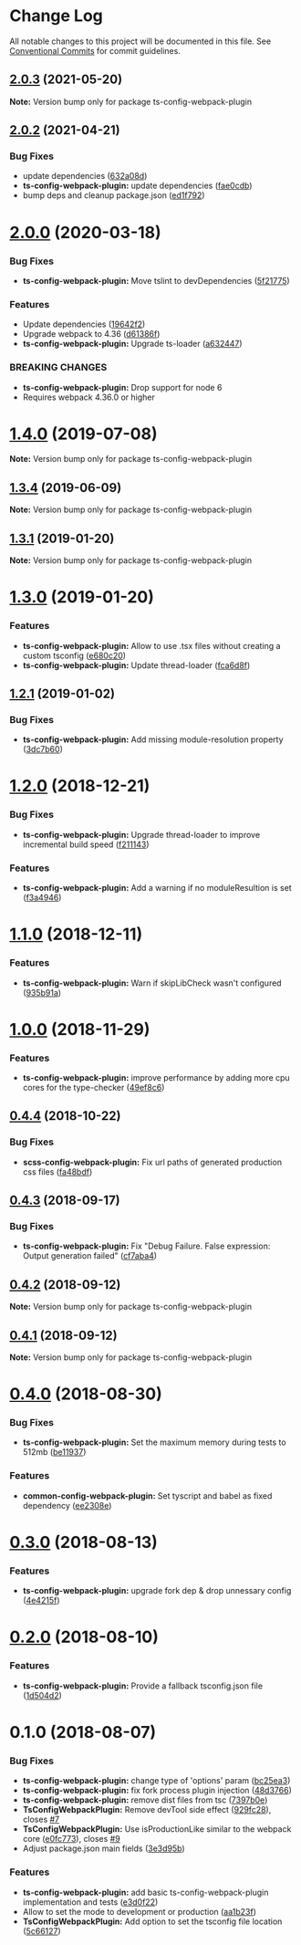# Change Log

All notable changes to this project will be documented in this file.
See [Conventional Commits](https://conventionalcommits.org) for commit guidelines.

## [2.0.3](https://github.com/merkle-open/webpack-config-plugins/compare/v2.0.2...v2.0.3) (2021-05-20)

**Note:** Version bump only for package ts-config-webpack-plugin

## [2.0.2](https://github.com/merkle-open/webpack-config-plugins/compare/v2.0.1...v2.0.2) (2021-04-21)

### Bug Fixes

- update dependencies ([632a08d](https://github.com/merkle-open/webpack-config-plugins/commit/632a08d97e6e4db1a74483bab60534781415b0f9))
- **ts-config-webpack-plugin:** update dependencies ([fae0cdb](https://github.com/merkle-open/webpack-config-plugins/commit/fae0cdbb96f22d85f44472405a8e278daf725956))
- bump deps and cleanup package.json ([ed1f792](https://github.com/merkle-open/webpack-config-plugins/commit/ed1f7923a4b7258fa8d174c0a5fdef5ed2476aa0))

# [2.0.0](https://github.com/merkle-open/webpack-config-plugins/compare/v1.4.0...v2.0.0) (2020-03-18)

### Bug Fixes

- **ts-config-webpack-plugin:** Move tslint to devDependencies ([5f21775](https://github.com/merkle-open/webpack-config-plugins/commit/5f21775bc73d61a92051a195edba836df453be52))

### Features

- Update dependencies ([19642f2](https://github.com/merkle-open/webpack-config-plugins/commit/19642f28ef1f400ca615467ad60117737349bb6a))
- Upgrade webpack to 4.36 ([d61386f](https://github.com/merkle-open/webpack-config-plugins/commit/d61386f44026595efbbef8aa5b7ddd2463eaf4be))
- **ts-config-webpack-plugin:** Upgrade ts-loader ([a632447](https://github.com/merkle-open/webpack-config-plugins/commit/a632447e6681ec7fdc9c702d754867b93f084b72))

### BREAKING CHANGES

- **ts-config-webpack-plugin:** Drop support for node 6
- Requires webpack 4.36.0 or higher

# [1.4.0](https://github.com/merkle-open/webpack-config-plugins/compare/v1.3.4...v1.4.0) (2019-07-08)

**Note:** Version bump only for package ts-config-webpack-plugin

## [1.3.4](https://github.com/merkle-open/webpack-config-plugins/compare/v1.3.3...v1.3.4) (2019-06-09)

**Note:** Version bump only for package ts-config-webpack-plugin

## [1.3.1](https://github.com/merkle-open/webpack-config-plugins/compare/v1.3.0...v1.3.1) (2019-01-20)

**Note:** Version bump only for package ts-config-webpack-plugin

# [1.3.0](https://github.com/merkle-open/webpack-config-plugins/compare/v1.2.1...v1.3.0) (2019-01-20)

### Features

- **ts-config-webpack-plugin:** Allow to use .tsx files without creating a custom tsconfig ([e680c20](https://github.com/merkle-open/webpack-config-plugins/commit/e680c20))
- **ts-config-webpack-plugin:** Update thread-loader ([fca6d8f](https://github.com/merkle-open/webpack-config-plugins/commit/fca6d8f))

## [1.2.1](https://github.com/merkle-open/webpack-config-plugins/compare/v1.2.0...v1.2.1) (2019-01-02)

### Bug Fixes

- **ts-config-webpack-plugin:** Add missing module-resolution property ([3dc7b60](https://github.com/merkle-open/webpack-config-plugins/commit/3dc7b60))

# [1.2.0](https://github.com/merkle-open/webpack-config-plugins/compare/v1.1.0...v1.2.0) (2018-12-21)

### Bug Fixes

- **ts-config-webpack-plugin:** Upgrade thread-loader to improve incremental build speed ([f211143](https://github.com/merkle-open/webpack-config-plugins/commit/f211143))

### Features

- **ts-config-webpack-plugin:** Add a warning if no moduleResultion is set ([f3a4946](https://github.com/merkle-open/webpack-config-plugins/commit/f3a4946))

# [1.1.0](https://github.com/merkle-open/webpack-config-plugins/compare/v1.0.0...v1.1.0) (2018-12-11)

### Features

- **ts-config-webpack-plugin:** Warn if skipLibCheck wasn't configured ([935b91a](https://github.com/merkle-open/webpack-config-plugins/commit/935b91a))

# [1.0.0](https://github.com/merkle-open/webpack-config-plugins/compare/v0.4.4...v1.0.0) (2018-11-29)

### Features

- **ts-config-webpack-plugin:** improve performance by adding more cpu cores for the type-checker ([49ef8c6](https://github.com/merkle-open/webpack-config-plugins/commit/49ef8c6))

<a name="0.4.4"></a>

## [0.4.4](https://github.com/merkle-open/webpack-config-plugins/compare/v0.4.3...v0.4.4) (2018-10-22)

### Bug Fixes

- **scss-config-webpack-plugin:** Fix url paths of generated production css files ([fa48bdf](https://github.com/merkle-open/webpack-config-plugins/commit/fa48bdf))

<a name="0.4.3"></a>

## [0.4.3](https://github.com/merkle-open/webpack-config-plugins/compare/v0.4.2...v0.4.3) (2018-09-17)

### Bug Fixes

- **ts-config-webpack-plugin:** Fix "Debug Failure. False expression: Output generation failed" ([cf7aba4](https://github.com/merkle-open/webpack-config-plugins/commit/cf7aba4))

<a name="0.4.2"></a>

## [0.4.2](https://github.com/merkle-open/webpack-config-plugins/compare/v0.4.1...v0.4.2) (2018-09-12)

**Note:** Version bump only for package ts-config-webpack-plugin

<a name="0.4.1"></a>

## [0.4.1](https://github.com/merkle-open/webpack-config-plugins/compare/v0.4.0...v0.4.1) (2018-09-12)

**Note:** Version bump only for package ts-config-webpack-plugin

<a name="0.4.0"></a>

# [0.4.0](https://github.com/merkle-open/webpack-config-plugins/compare/v0.3.0...v0.4.0) (2018-08-30)

### Bug Fixes

- **ts-config-webpack-plugin:** Set the maximum memory during tests to 512mb ([be11937](https://github.com/merkle-open/webpack-config-plugins/commit/be11937))

### Features

- **common-config-webpack-plugin:** Set tyscript and babel as fixed dependency ([ee2308e](https://github.com/merkle-open/webpack-config-plugins/commit/ee2308e))

<a name="0.3.0"></a>

# [0.3.0](https://github.com/merkle-open/webpack-config-plugins/compare/v0.2.0...v0.3.0) (2018-08-13)

### Features

- **ts-config-webpack-plugin:** upgrade fork dep & drop unnessary config ([4e4215f](https://github.com/merkle-open/webpack-config-plugins/commit/4e4215f))

<a name="0.2.0"></a>

# [0.2.0](https://github.com/merkle-open/webpack-config-plugins/compare/v0.1.0...v0.2.0) (2018-08-10)

### Features

- **ts-config-webpack-plugin:** Provide a fallback tsconfig.json file ([1d504d2](https://github.com/merkle-open/webpack-config-plugins/commit/1d504d2))

<a name="0.1.0"></a>

# 0.1.0 (2018-08-07)

### Bug Fixes

- **ts-config-webpack-plugin:** change type of 'options' param ([bc25ea3](https://github.com/merkle-open/webpack-config-plugins/commits/bc25ea3))
- **ts-config-webpack-plugin:** fix fork process plugin injection ([48d3766](https://github.com/merkle-open/webpack-config-plugins/commits/48d3766))
- **ts-config-webpack-plugin:** remove dist files from tsc ([7397b0e](https://github.com/merkle-open/webpack-config-plugins/commits/7397b0e))
- **TsConfigWebpackPlugin:** Remove devTool side effect ([929fc28](https://github.com/merkle-open/webpack-config-plugins/commits/929fc28)), closes [#7](https://github.com/merkle-open/webpack-config-plugins/issues/7)
- **TsConfigWebpackPlugin:** Use isProductionLike similar to the webpack core ([e0fc773](https://github.com/merkle-open/webpack-config-plugins/commits/e0fc773)), closes [#9](https://github.com/merkle-open/webpack-config-plugins/issues/9)
- Adjust package.json main fields ([3e3d95b](https://github.com/merkle-open/webpack-config-plugins/commits/3e3d95b))

### Features

- **ts-config-webpack-plugin:** add basic ts-config-webpack-plugin implementation and tests ([e3d0f22](https://github.com/merkle-open/webpack-config-plugins/commits/e3d0f22))
- Allow to set the mode to development or production ([aa1b23f](https://github.com/merkle-open/webpack-config-plugins/commits/aa1b23f))
- **TsConfigWebpackPlugin:** Add option to set the tsconfig file location ([5c66127](https://github.com/merkle-open/webpack-config-plugins/commits/5c66127))
